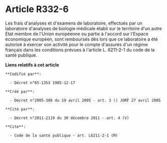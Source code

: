 # Article R332-6

Les frais d'analyses et d'examens de laboratoire, effectués par un laboratoire d'analyses de biologie médicale établi sur le
territoire d'un autre Etat membre de l'Union européenne ou partie à l'accord sur l'Espace économique européen, sont
remboursés dès lors que ce laboratoire a été autorisé à exercer son activité pour le compte d'assurés d'un régime français
dans les conditions prévues à l'article L. 6211-2-1 du code de la santé publique.

**Liens relatifs à cet article**

	**Codifié par**:

	  - Décret n°85-1353 1985-12-17

	**Créé par**:

	  - Décret n°2005-386 du 19 avril 2005 - art. 3 () JORF 27 avril 2005

	**Cité par**:

	  - Décret n°2011-2119 du 30 décembre 2011 - art. 4 (V)

	**Cite**:

	  - Code de la santé publique - art. L6211-2-1 (M)
